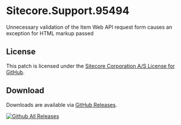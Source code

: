 # Sitecore.Support.95494
Unnecessary validation of the Item Web API request form causes an exception for HTML markup passed

## License  
This patch is licensed under the [Sitecore Corporation A/S License for GitHub](https://github.com/sitecoresupport/Sitecore.Support.95494/blob/master/LICENSE).  

## Download  
Downloads are available via [GitHub Releases](https://github.com/sitecoresupport/Sitecore.Support.95494/releases).  

[![Github All Releases](https://img.shields.io/github/downloads/SitecoreSupport/Sitecore.Support.95494/total.svg)](https://github.com/SitecoreSupport/Sitecore.Support.95494/releases)
